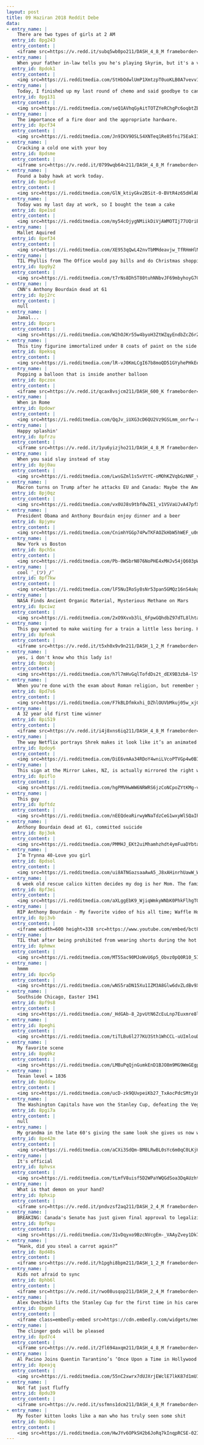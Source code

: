 ```yaml
---
layout: post
title: 09 Haziran 2018 Reddit Debe
data:
- entry_name: |
    There are two types of girls at 2 AM
  entry_id: 8pg243
  entry_content: |
    <iframe src=https://v.redd.it/subq5wb0po211/DASH_4_8_M frameborder=0></iframe>
- entry_name: |
    When your father in-law tells you he's playing Skyrim, but it's a very slow game..
  entry_id: 8pdok1
  entry_content: |
    <img src=https://i.redditmedia.com/StHbOdwlUmP1XmtzpT0uoKLB0A7vevv1aopiY4fOSNw.jpg?s=beb3b164006e32ba4780c0271c6c3ee3 frameborder=0>
- entry_name: |
    Today, I finished up my last round of chemo and said goodbye to cancer!!
  entry_id: 8pg131
  entry_content: |
    <img src=https://i.redditmedia.com/seQ1AVhqGyAitTOTZYeRChgPc6oqbtZEzUFPUhEImpE.jpg?s=e0699229fdcea0202b805d00ee56759c frameborder=0>
- entry_name: |
    The importance of a fire door and the appropriate hardware.
  entry_id: 8pcf34
  entry_content: |
    <img src=https://i.redditmedia.com/Jn9IKV9OSLS4XNTeq1Re85fni75EakI1NsGMYi4sSs0.jpg?s=98a79395d47d257b35dac9fb6acde770 frameborder=0>
- entry_name: |
    Cracking a cold one with your boy
  entry_id: 8pdsme
  entry_content: |
    <iframe src=https://v.redd.it/0799wqb64n211/DASH_4_8_M frameborder=0></iframe>
- entry_name: |
    Found a baby hawk at work today.
  entry_id: 8pe5vd
  entry_content: |
    <img src=https://i.redditmedia.com/GlN_ktiyGkv2BSit-0-BVtR4z65dHlAExU51TUmpKtE.jpg?s=96cd20d8302fdca3be8498687415bbd5 frameborder=0>
- entry_name: |
    Today was my last day at work, so I bought the team a cake
  entry_id: 8pe1sd
  entry_content: |
    <img src=https://i.redditmedia.com/my54cOjygNMiikDiVjAWMOTIj77UQriBjWnrO8Cya1c.jpg?s=3b8aa13d6138a88fec0c562291f1933d frameborder=0>
- entry_name: |
    Mallet Aquired
  entry_id: 8pef34
  entry_content: |
    <img src=https://i.redditmedia.com/XE953qQwL42nvTbMMdeavjw_TfRHmHlNpMo1_iNWG0g.jpg?s=55607e4c58e3353e824f2da1004b8c78 frameborder=0>
- entry_name: |
    TIL Phyllis from The Office would pay bills and do Christmas shopping online from the office computers in the background.
  entry_id: 8pg9y2
  entry_content: |
    <img src=https://i.redditmedia.com/t7rNs8Dh5T80tuhNNbvJF69mbyhoyG7CIqQT8s67QWk.jpg?s=253d83c0f6fa310ee83c39390e29ca4c frameborder=0>
- entry_name: |
    CNN's Anthony Bourdain dead at 61
  entry_id: 8pj2rc
  entry_content: |
    null
- entry_name: |
    Jamal...
  entry_id: 8pcprs
  entry_content: |
    <img src=https://i.redditmedia.com/W2hOJKr55w4byoH3ZtWZqyEndbZcZ6rZyTuFYcZHHxQ.jpg?s=6fa4bde3c0253ef20a761344737bf157 frameborder=0>
- entry_name: |
    This tiny figurine immortalized under 8 coats of paint on the side of a building
  entry_id: 8peksq
  entry_content: |
    <img src=https://i.redditmedia.com/lR-vJ0KmLCgI67b8moQD51GYyhePHkEeRDfTlgCGgmc.jpg?s=1061a3d877ef9554ff246c6caf81e2d3 frameborder=0>
- entry_name: |
    Popping a balloon that is inside another balloon
  entry_id: 8pczox
  entry_content: |
    <iframe src=https://v.redd.it/qcax8vsjcm211/DASH_600_K frameborder=0></iframe>
- entry_name: |
    When in Rome
  entry_id: 8pdowr
  entry_content: |
    <img src=https://i.redditmedia.com/QqJv_iUXG3cD6QU2Vz9GSLmm_onrfw-rjAazM8UNz_4.jpg?s=42bd1903dc4250794eaed222d5eb7b6f frameborder=0>
- entry_name: |
    Happy splashin'
  entry_id: 8pfrzu
  entry_content: |
    <iframe src=https://v.redd.it/1yu6yizjho211/DASH_4_8_M frameborder=0></iframe>
- entry_name: |
    When you said slay instead of stay
  entry_id: 8pj0au
  entry_content: |
    <img src=https://i.redditmedia.com/LwsGZml1s5xVtYC-oMOhKZVqbGzNNF_vyW-tVdjbeRM.jpg?s=eb648510e23978043c749e44c48114b2 frameborder=0>
- entry_name: |
    Macron turns on Trump after he attacks EU and Canada: Maybe the American president doesn’t care about being isolated today, but we don’t mind being six, if needs be. Because these six represent values, an economic market, and more than anything, a real force at the international level today.
  entry_id: 8pj0qz
  entry_content: |
    <img src=https://i.redditmedia.com/vx0UJ8s9tbf0wZE1_v1VSVaUJvA47pfXE-ci_jfjEeM.jpg?s=67e33130c0dd9644bdb6447dd9f6cb05 frameborder=0>
- entry_name: |
    President Obama and Anthony Bourdain enjoy dinner and a beer
  entry_id: 8pjymv
  entry_content: |
    <img src=https://i.redditmedia.com/CnimhYGGp74PwTKFAOZkHbW5hWEF_u0n9h8iZbOmAL4.jpg?s=c70f1801aaa5e59f4c063b08c851b04e frameborder=0>
- entry_name: |
    New York vs Boston
  entry_id: 8pch5x
  entry_content: |
    <img src=https://i.redditmedia.com/Pb-0WSbrN076NoPHE4xMHJv54jQ603pWkegla0fTaJA.jpg?s=0b9c7b392972040ea8cf28f6c0461e63 frameborder=0>
- entry_name: |
    cool ¯_(ツ)_/¯
  entry_id: 8pf7kw
  entry_content: |
    <img src=https://i.redditmedia.com/lF5NuIRoSy8sNr53pan5GMQz16nS4akgEWu2ZodR-Ec.png?s=c3ac4632b57f475d07bb307da2844904 frameborder=0>
- entry_name: |
    NASA Finds Ancient Organic Material, Mysterious Methane on Mars
  entry_id: 8pciwz
  entry_content: |
    <img src=https://i.redditmedia.com/2xO9Xvxb3lL_6FpwGQhdbZ97dTL8lhtaMKtXvkmoJgQ.jpg?s=3aca237ec80b49d0713d51250fa615ce frameborder=0>
- entry_name: |
    This guy wanted to make waiting for a train a little less boring. He built the Cyclo Knitter, a man-powered machine that creates scarfs in 5 minutes to spread some joy.
  entry_id: 8pfeak
  entry_content: |
    <iframe src=https://v.redd.it/t5xh0x9v9n211/DASH_1_2_M frameborder=0></iframe>
- entry_name: |
    yes, i don't know who this lady is!
  entry_id: 8pcobj
  entry_content: |
    <img src=https://i.redditmedia.com/h7l7mHvGqlTofdDs2t_dEX9B3zbA-lSYEQO6-vwoIaY.jpg?s=e2042b555b9f4c6e43805be2ca24183e frameborder=0>
- entry_name: |
    When you're done with the exam about Roman religion, but remember you wrote the God of the sea is Poseidon
  entry_id: 8pd7s6
  entry_content: |
    <img src=https://i.redditmedia.com/F7kBLDfmkxhi_DZhlOUVbMkuj05w_xjCQzPbiiuY8vQ.png?s=7b0551e365b9cf70a0654f9c32c89b48 frameborder=0>
- entry_name: |
    A 32 year old first time winner
  entry_id: 8pi519
  entry_content: |
    <iframe src=https://v.redd.it/i4j8xns6iq211/DASH_4_8_M frameborder=0></iframe>
- entry_name: |
    The way Netflix portrays Shrek makes it look like it’s an animated porno...
  entry_id: 8pdoy6
  entry_content: |
    <img src=https://i.redditmedia.com/DiE6vmAa34RDoY4wniLVcoPTVGp4w0BIiQbLct2eufY.jpg?s=ffc9b69a49ac72bde1ca6e1fe3bad22a frameborder=0>
- entry_name: |
    This sign at the Mirror Lakes, NZ, is actually mirrored the right way up in the lake!
  entry_id: 8piflo
  entry_content: |
    <img src=https://i.redditmedia.com/hgPMVHwWW6NRWRS6jzCoNCpoZYtKMg-vNIVNMUE3Mhw.jpg?s=1bd430949bc05c81785c376e30fe6af8 frameborder=0>
- entry_name: |
    This guy
  entry_id: 8pftdz
  entry_content: |
    <img src=https://i.redditmedia.com/nEEQdeaRirwyWNaTdzCeG1wxyWlSQaIPEBeAG1PlN-k.jpg?s=fb43574a47bea59829ab9bd781cf25dc frameborder=0>
- entry_name: |
    Anthony Bourdain dead at 61, committed suicide
  entry_id: 8pj3ok
  entry_content: |
    <img src=https://i.redditmedia.com/PMMHJ_EKt2uiMhamhzhdt4ymFuaDYbta1ZEuoX2tl7o.jpg?s=9564cbe6b822f80e4997251b9131d0f9 frameborder=0>
- entry_name: |
    I’m Trynna 40-Love you girl
  entry_id: 8pdsol
  entry_content: |
    <img src=https://i.redditmedia.com/ui8ATNGazsaaAwA5_J8xAHinrhUawW_W-Ui2bLKQvec.jpg?s=df25bb99a6bb2c2d7cc63e2a68cb5dec frameborder=0>
- entry_name: |
    6 week old rescue calico kitten decides my dog is her Mom. The family resemblance is undeniable.
  entry_id: 8pf3ei
  entry_content: |
    <img src=https://i.redditmedia.com/aXLggEbK9_WjiqWmkyWNbK0PhkFlhgT0x6f_spGGyU4.jpg?s=99745bd6f97a9c46b07607fe42ed0f43 frameborder=0>
- entry_name: |
    RIP Anthony Bourdain - My favorite video of his all time; Waffle House.
  entry_id: 8pj3vb
  entry_content: |
    <iframe width=600 height=338 src=https://www.youtube.com/embed/bct8stbZafI?start=2&feature=oembed&enablejsapi=1 frameborder=0 allow=autoplay; encrypted-media allowfullscreen></iframe>
- entry_name: |
    TIL that after being prohibited from wearing shorts during the hot summer months, bus drivers in Sweden wore skirts to work, citing that since their women coworkers could wear skirts, it would be discriminatory to prohibit them from wearing skirts too.
  entry_id: 8phmwx
  entry_content: |
    <img src=https://i.redditmedia.com/MT55ac90MJoWvU6p5_Obvz0pQ0R10_5IuXdBRspv-JQ.jpg?s=77ee04e4b02cae6734bf623334be72ee frameborder=0>
- entry_name: |
    hmmm
  entry_id: 8pcv5p
  entry_content: |
    <img src=https://i.redditmedia.com/wNS5raDN15Xu1IZM3A8Glw6dvZLdBv9X0eTMZPLGOos.jpg?s=3013988a9d81a49dca7abba03b73b78f frameborder=0>
- entry_name: |
    Southside Chicago, Easter 1941
  entry_id: 8pf9s8
  entry_content: |
    <img src=https://i.redditmedia.com/_HdGAb-8_2pvUtN6ZcEuLnp7Euxmre8lD9wVEQ0gUKU.jpg?s=d6fccb27d52dd7971d19665e69682fb0 frameborder=0>
- entry_name: |
  entry_id: 8peghi
  entry_content: |
    <img src=https://i.redditmedia.com/tiTLBu6l277KU3Sth1WhCCL-uUImlouDgpyM58mZD7E.jpg?s=b8ff402a6d4cb54fff8069caac487d01 frameborder=0>
- entry_name: |
    My favorite scene
  entry_id: 8pg0kz
  entry_content: |
    <img src=https://i.redditmedia.com/LMBuPqQjnGumkEnD1BJO8m9MG9WmGEgpDeTzhLyr9Gs.jpg?s=b5f699a67e14900f34035b0782e1a120 frameborder=0>
- entry_name: |
    Texan level = 1836
  entry_id: 8pddzw
  entry_content: |
    <img src=https://i.redditmedia.com/ucD-zk9QUvpeiKb27_TxAocPdcSMty16ag-3PZzMtVk.jpg?s=8cdaab8854446bf88315bb34b9112001 frameborder=0>
- entry_name: |
    The Washington Capitals have won the Stanley Cup, defeating the Vegas Golden Knights in 5 games.
  entry_id: 8pgi7a
  entry_content: |
    null
- entry_name: |
    My grandma in the late 60's giving the same look she gives us now when we annoy her.
  entry_id: 8pe42m
  entry_content: |
    <img src=https://i.redditmedia.com/aCXi3SdQm-BM8LRwBL0sYc6m0qC0LKjH-_RKEuKdRUc.jpg?s=73ba038a15a1331b53bff63edda4f8b9 frameborder=0>
- entry_name: |
    It's official
  entry_id: 8phvsx
  entry_content: |
    <img src=https://i.redditmedia.com/tLmfV8uisf5D2WPaYWQGdSoa3DqAUzhtKJK96tOIOFk.jpg?s=d4ffcae13d1269c809fb70d4accd2ac3 frameborder=0>
- entry_name: |
    What is that demon on your hand?
  entry_id: 8phxip
  entry_content: |
    <iframe src=https://v.redd.it/pndvzsf2aq211/DASH_2_4_M frameborder=0></iframe>
- entry_name: |
    BREAKING: Canada's Senate has just given final approval to legalizing marijuana for everyone 18+!
  entry_id: 8pfkpu
  entry_content: |
    <img src=https://i.redditmedia.com/31vDqyxo9BzcNVcgEm-_VAAyZvey1Dk7ov_KgptBMvk.jpg?s=32e5201706eb3793d32b2bb1facdfd58 frameborder=0>
- entry_name: |
    “Hank, did you steal a carrot again?”
  entry_id: 8pd48s
  entry_content: |
    <iframe src=https://v.redd.it/h1pghi8bpm211/DASH_1_2_M frameborder=0></iframe>
- entry_name: |
    Kids not afraid to sync
  entry_id: 8phb6l
  entry_content: |
    <iframe src=https://v.redd.it/rwo08usqop211/DASH_2_4_M frameborder=0></iframe>
- entry_name: |
    Alex Ovechkin lifts the Stanley Cup for the first time in his career!
  entry_id: 8pgmhd
  entry_content: |
    <iframe class=embedly-embed src=https://cdn.embedly.com/widgets/media.html?src=https%3A%2F%2Fstreamable.com%2Fo%2Fknit8&url=https%3A%2F%2Fstreamable.com%2Fknit8&image=https%3A%2F%2Fcdn-b-east.streamable.com%2Fimage%2Fknit8.jpg%3Ftoken%3DlNLS0S7gAqk7M01E-uT20A%26expires%3D1528435393&key=2aa3c4d5f3de4f5b9120b660ad850dc9&type=text%2Fhtml&schema=streamable width=600 height=338 scrolling=no frameborder=0 allowfullscreen></iframe>
- entry_name: |
    The clinger gods will be pleased
  entry_id: 8pd7c4
  entry_content: |
    <iframe src=https://v.redd.it/2fl694axqm211/DASH_4_8_M frameborder=0></iframe>
- entry_name: |
    Al Pacino Joins Quentin Tarantino’s ‘Once Upon a Time in Hollywood’
  entry_id: 8peajq
  entry_content: |
    <img src=https://i.redditmedia.com/55nC2xwrx7dUJXrjEWclE7lkK87d1mU14sAUAPSr6MM.jpg?s=f8db57a29da512d56b2907a3a979ed2f frameborder=0>
- entry_name: |
    Not fat just fluffy
  entry_id: 8pdu39
  entry_content: |
    <iframe src=https://v.redd.it/ssfmns1dcm211/DASH_4_8_M frameborder=0></iframe>
- entry_name: |
    My foster kitten looks like a man who has truly seen some shit
  entry_id: 8pdkbu
  entry_content: |
    <img src=https://i.redditmedia.com/HwJYv6OPkSH2b6JoRq7kInqpRCSE-02Iu2V7xSfEgYM.jpg?s=56488b64bedb6a320777c99dee13ba2d frameborder=0>
---
```

